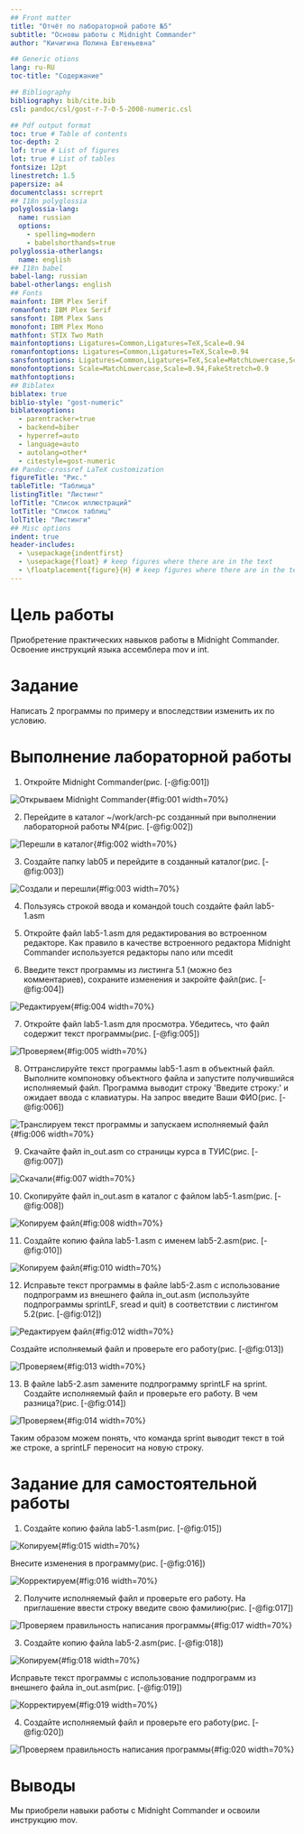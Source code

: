 ```yaml
---
## Front matter
title: "Отчёт по лабораторной работе №5"
subtitle: "Основы работы с Midnight Commander"
author: "Кичигина Полина Евгеньевна"

## Generic otions
lang: ru-RU
toc-title: "Содержание"

## Bibliography
bibliography: bib/cite.bib
csl: pandoc/csl/gost-r-7-0-5-2008-numeric.csl

## Pdf output format
toc: true # Table of contents
toc-depth: 2
lof: true # List of figures
lot: true # List of tables
fontsize: 12pt
linestretch: 1.5
papersize: a4
documentclass: scrreprt
## I18n polyglossia
polyglossia-lang:
  name: russian
  options:
	- spelling=modern
	- babelshorthands=true
polyglossia-otherlangs:
  name: english
## I18n babel
babel-lang: russian
babel-otherlangs: english
## Fonts
mainfont: IBM Plex Serif
romanfont: IBM Plex Serif
sansfont: IBM Plex Sans
monofont: IBM Plex Mono
mathfont: STIX Two Math
mainfontoptions: Ligatures=Common,Ligatures=TeX,Scale=0.94
romanfontoptions: Ligatures=Common,Ligatures=TeX,Scale=0.94
sansfontoptions: Ligatures=Common,Ligatures=TeX,Scale=MatchLowercase,Scale=0.94
monofontoptions: Scale=MatchLowercase,Scale=0.94,FakeStretch=0.9
mathfontoptions:
## Biblatex
biblatex: true
biblio-style: "gost-numeric"
biblatexoptions:
  - parentracker=true
  - backend=biber
  - hyperref=auto
  - language=auto
  - autolang=other*
  - citestyle=gost-numeric
## Pandoc-crossref LaTeX customization
figureTitle: "Рис."
tableTitle: "Таблица"
listingTitle: "Листинг"
lofTitle: "Список иллюстраций"
lotTitle: "Список таблиц"
lolTitle: "Листинги"
## Misc options
indent: true
header-includes:
  - \usepackage{indentfirst}
  - \usepackage{float} # keep figures where there are in the text
  - \floatplacement{figure}{H} # keep figures where there are in the text
---
```


# Цель работы

Приобретение практических навыков работы в Midnight Commander. Освоение инструкций
языка ассемблера mov и int.

# Задание

Написать 2 программы по примеру и впоследствии изменить их по условию.


# Выполнение лабораторной работы

1. Откройте Midnight Commander(рис. [-@fig:001])

![Открываем Midnight Commander](image/1.png){#fig:001 width=70%}

2. Перейдите в каталог ~/work/arch-pc созданный при выполнении лабораторной работы №4(рис. [-@fig:002])

![Перешли в каталог](image/2.png){#fig:002 width=70%}

3. Создайте папку lab05 и перейдите в созданный каталог(рис. [-@fig:003])

![Создали и перешли](image/3.png){#fig:003 width=70%}

4. Пользуясь строкой ввода и командой touch создайте файл lab5-1.asm

5. Откройте файл lab5-1.asm для редактирования во встроенном редакторе. Как правило в качестве встроенного редактора Midnight Commander используется редакторы nano или mcedit

6. Введите текст программы из листинга 5.1 (можно без комментариев), сохраните изменения и закройте файл(рис. [-@fig:004])

![Редактируем](image/4.png){#fig:004 width=70%}

7. Откройте файл lab5-1.asm для просмотра. Убедитесь, что файл содержит текст программы(рис. [-@fig:005])

![Проверяем](image/5.png){#fig:005 width=70%}

8. Оттранслируйте текст программы lab5-1.asm в объектный файл. Выполните компоновку объектного файла и запустите получившийся исполняемый файл. Программа выводит строку 'Введите строку:' и ожидает ввода с клавиатуры. На запрос введите Ваши ФИО(рис. [-@fig:006])

![Транслируем текст программы и запускаем исполняемый файл](image/6.png){#fig:006 width=70%}

9. Скачайте файл in_out.asm со страницы курса в ТУИС(рис. [-@fig:007])

![Скачали](image/7.png){#fig:007 width=70%}

10. Скопируйте файл in_out.asm в каталог с файлом lab5-1.asm(рис. [-@fig:008])

![Копируем файл](image/8.png){#fig:008 width=70%}

11. Создайте копию файла lab5-1.asm с именем lab5-2.asm(рис. [-@fig:010])

![Копируем файл](image/10.png){#fig:010 width=70%}

12. Исправьте текст программы в файле lab5-2.asm с использование подпрограмм из внешнего файла in_out.asm (используйте подпрограммы sprintLF, sread и quit) в соответствии с листингом 5.2(рис. [-@fig:012]) 

![Редактируем файл](image/12.png){#fig:012 width=70%}

Создайте исполняемый файл и проверьте его работу(рис. [-@fig:013]) 

![Проверяем](image/13.png){#fig:013 width=70%}

13. В файле lab5-2.asm замените подпрограмму sprintLF на sprint. Создайте исполняемый файл и проверьте его работу. В чем разница?(рис. [-@fig:014])

![Проверяем](image/14.png){#fig:014 width=70%}

Таким образом можем понять, что команда sprint выводит текст в той же строке, а sprintLF переносит на новую строку.

# Задание для самостоятельной работы

1. Создайте копию файла lab5-1.asm(рис. [-@fig:015])

![Копируем](image/15.png){#fig:015 width=70%}

Внесите изменения в программу(рис. [-@fig:016])

![Корректируем](image/16.png){#fig:016 width=70%}

2. Получите исполняемый файл и проверьте его работу. На приглашение ввести строку введите свою фамилию(рис. [-@fig:017])

![Проверяем правильность написания программы](image/17.png){#fig:017 width=70%}

3. Создайте копию файла lab5-2.asm(рис. [-@fig:018])

![Копируем](image/18.png){#fig:018 width=70%}

Исправьте текст программы с использование подпрограмм из внешнего файла in_out.asm(рис. [-@fig:019])

![Корректируем](image/19.png){#fig:019 width=70%}

4. Создайте исполняемый файл и проверьте его работу(рис. [-@fig:020])

![Проверяем правильность написания программы](image/20.png){#fig:020 width=70%}

# Выводы

Мы приобрели навыки работы с Midnight Commander и освоили инструкцию mov.



